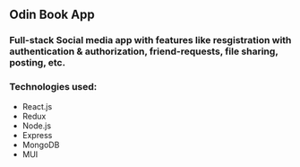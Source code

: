 ## Odin Book App
### Full-stack Social media app with features like resgistration with authentication & authorization, friend-requests, file sharing, posting, etc.

### Technologies used:
 - React.js
 - Redux
 - Node.js
 - Express
 - MongoDB
 - MUI